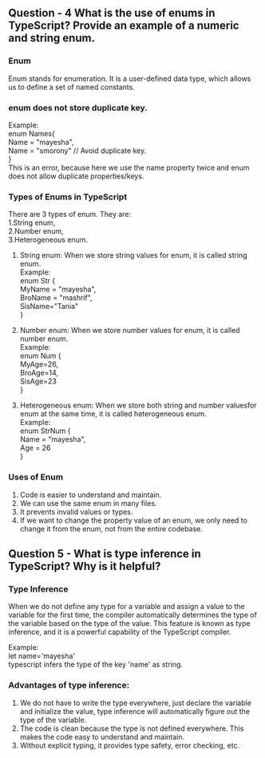 ## Question - 4 What is the use of enums in TypeScript? Provide an example of a numeric and string enum.

### Enum
Enum stands for enumeration. It is a user-defined data type, which allows us to define a set of named constants. 

### enum does not store duplicate key.
Example:  
enum Names{  
Name = "mayesha",  
Name = "smorony"    // Avoid duplicate key.  
}  
This is an error, because here we use the name property twice and enum does not allow duplicate properties/keys.

### Types of Enums in TypeScript
There are 3 types of enum. They are:  
   1.String enum,     
   2.Number enum,     
   3.Heterogeneous enum.  
1. String enum: When we store string values ​​for enum, it is called string enum.   
Example:  
enum Str {  
MyName = "mayesha",  
BroName = "mashrif",  
SisName="Tania"  
}  

2. Number enum: When we store number values ​​for enum, it is called number enum.  
Example:  
enum Num {  
MyAge=26,  
BroAge=14,  
SisAge=23  
}  

3. Heterogeneous enum: When we store both string and number values ​​for enum at the same time, it is called heterogeneous enum.  
Example:  
enum StrNum {  
Name = "mayesha",  
Age = 26  
}  

### Uses of Enum

1. Code is easier to understand and maintain.
2. We can use the same enum in many files.
3. It prevents invalid values ​​or types.
4. If we want to change the property value of an enum, we only need to change it from the enum, not from the entire codebase.


## Question 5 - What is type inference in TypeScript? Why is it helpful?

### Type Inference
When we do not define any type for a variable and assign a value to the variable for the first time, the compiler automatically determines the type of the variable based on the type of the value. This feature is known as type inference, and it is a powerful capability of the TypeScript compiler.

Example:  
let name='mayesha'  
typescript infers the type of the key 'name' as string.

### Advantages of type inference:
1. We do not have to write the type everywhere, just declare the variable and initialize the value, type inference will automatically figure out the type of the variable.
2. The code is clean because the type is not defined everywhere. This makes the code easy to understand and maintain.
3. Without explicit typing, it provides type safety, error checking, etc.
